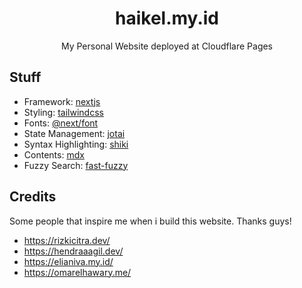 <div align="center">
  <h1>haikel.my.id</h1>
  <p>My Personal Website deployed at Cloudflare Pages</p>
</div>

## Stuff

- Framework: [nextjs](https://nextjs.org/)
- Styling: [tailwindcss](https://tailwindcss.com/)
- Fonts: [@next/font](https://nextjs.org/docs/basic-features/font-optimization)
- State Management: [jotai](https://jotai.org/)
- Syntax Highlighting: [shiki](https://shiki.matsu.io/)
- Contents: [mdx](https://mdxjs.com/)
- Fuzzy Search: [fast-fuzzy](https://github.com/EthanRutherford/fast-fuzzy)

## Credits

Some people that inspire me when i build this website. Thanks guys!

- https://rizkicitra.dev/
- https://hendraaagil.dev/
- https://elianiva.my.id/
- https://omarelhawary.me/
